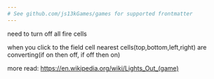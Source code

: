 ```yaml
---
# See github.com/js13kGames/games for supported frontmatter
---
```

need to turn off all fire cells

when you click to the field cell
nearest cells(top,bottom,left,right) are converting(if on then off, if off then on)

more read: <https://en.wikipedia.org/wiki/Lights_Out_(game)>
